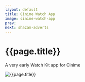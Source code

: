 ```yaml
---
layout: default
title: Cinime Watch App
image: cinime-watch-app
prev: 
next: shazam-adverts
---
```


# {{page.title}}

A very early Watch Kit app for Cinime

![{{page.title}}]({{page.image}}.webp "{{page.title}}")
